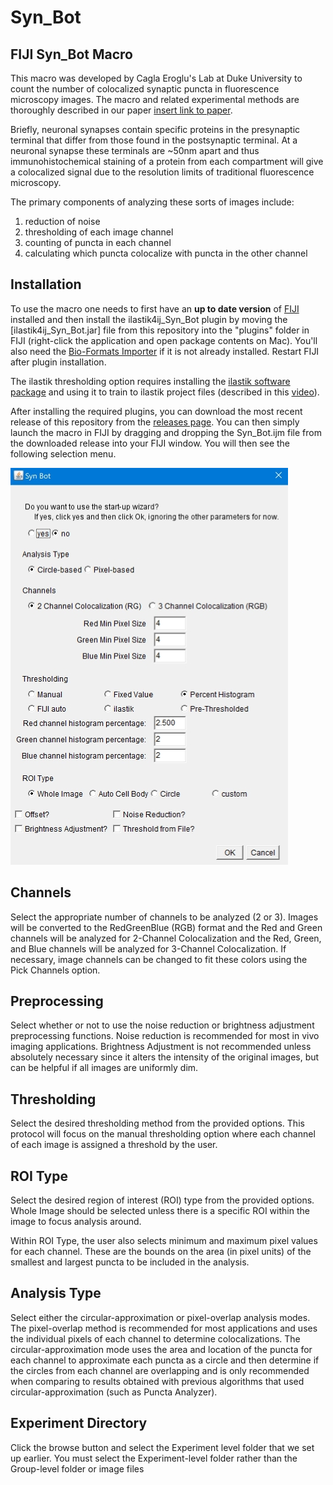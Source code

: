 # Syn_Bot
## FIJI Syn_Bot Macro

This macro was developed by Cagla Eroglu's Lab at Duke University to count the number of colocalized synaptic puncta in fluorescence microscopy images. The macro and related experimental methods are thoroughly described in our paper [insert link to paper]().

Briefly, neuronal synapses contain specific proteins in the presynaptic terminal that differ from those found in the postsynaptic terminal. At a neuronal synapse these terminals are ~50nm apart and thus immunohistochemical staining of a protein from each compartment will give a colocalized signal due to the resolution limits of traditional fluorescence microscopy. 

The primary components of analyzing these sorts of images include: 
1) reduction of noise 
2) thresholding of each image channel 
3) counting of puncta in each channel
4) calculating which puncta colocalize with puncta in the other channel

## Installation

To use the macro one needs to first have an **up to date version** of [FIJI](https://fiji.sc/) installed and then install the ilastik4ij_Syn_Bot plugin by moving the [ilastik4ij_Syn_Bot.jar] file from this repository into the "plugins" folder in FIJI (right-click the application and open package contents on Mac). You'll also need the [Bio-Formats Importer](https://imagej.net/Bio-Formats) if it is not already installed. Restart FIJI after plugin installation.

The ilastik thresholding option requires installing the [ilastik software package](https://www.ilastik.org/download.html) and using it to train to ilastik project files (described in this [video](https://youtu.be/KY2lKaHMjcU)).

After installing the required plugins, you can download the most recent release of this repository from the [releases page](https://github.com/Eroglu-Lab/Syn_Bot/releases). You can then simply launch the macro in FIJI by dragging and dropping the Syn_Bot.ijm file from the downloaded release into your FIJI window.
You will then see the following selection menu.

![Settings Menu Image](https://github.com/Eroglu-Lab/Syn_Bot/blob/main/syn_bot_menu_small.jpg)

## Channels 
Select the appropriate number of channels to be analyzed (2 or 3). Images will be converted to the RedGreenBlue (RGB) format and the Red and Green channels will be analyzed for 2-Channel Colocalization and the Red, Green, and Blue channels will be analyzed for 3-Channel Colocalization. If necessary, image channels can be changed to fit these colors using the Pick Channels option.

## Preprocessing
Select whether or not to use the noise reduction or brightness adjustment
preprocessing functions. Noise reduction is recommended for most in vivo imaging applications.
Brightness Adjustment is not recommended unless absolutely necessary since it alters the
intensity of the original images, but can be helpful if all images are uniformly dim.

## Thresholding 
Select the desired thresholding method from the provided options. This protocol
will focus on the manual thresholding option where each channel of each image is assigned a
threshold by the user.

## ROI Type
Select the desired region of interest (ROI) type from the provided options. Whole
Image should be selected unless there is a specific ROI within the image to focus analysis
around.

Within ROI Type, the user also selects minimum and maximum pixel values for each channel.
These are the bounds on the area (in pixel units) of the smallest and largest puncta to be
included in the analysis.

## Analysis Type
Select either the circular-approximation or pixel-overlap analysis modes. The
pixel-overlap method is recommended for most applications and uses the individual pixels of
each channel to determine colocalizations. The circular-approximation mode uses the area and
location of the puncta for each channel to approximate each puncta as a circle and then
determine if the circles from each channel are overlapping and is only recommended when
comparing to results obtained with previous algorithms that used circular-approximation (such
as Puncta Analyzer).

## Experiment Directory
Click the browse button and select the Experiment level folder that we set
up earlier. You must select the Experiment-level folder rather than the Group-level folder or image
files


